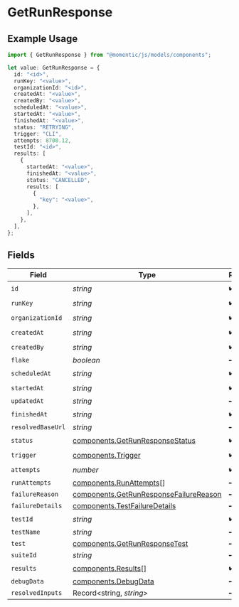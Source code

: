 # GetRunResponse

## Example Usage

```typescript
import { GetRunResponse } from "@momentic/js/models/components";

let value: GetRunResponse = {
  id: "<id>",
  runKey: "<value>",
  organizationId: "<id>",
  createdAt: "<value>",
  createdBy: "<value>",
  scheduledAt: "<value>",
  startedAt: "<value>",
  finishedAt: "<value>",
  status: "RETRYING",
  trigger: "CLI",
  attempts: 8700.12,
  testId: "<id>",
  results: [
    {
      startedAt: "<value>",
      finishedAt: "<value>",
      status: "CANCELLED",
      results: [
        {
          "key": "<value>",
        },
      ],
    },
  ],
};
```

## Fields

| Field                                                                                            | Type                                                                                             | Required                                                                                         | Description                                                                                      |
| ------------------------------------------------------------------------------------------------ | ------------------------------------------------------------------------------------------------ | ------------------------------------------------------------------------------------------------ | ------------------------------------------------------------------------------------------------ |
| `id`                                                                                             | *string*                                                                                         | :heavy_check_mark:                                                                               | N/A                                                                                              |
| `runKey`                                                                                         | *string*                                                                                         | :heavy_check_mark:                                                                               | N/A                                                                                              |
| `organizationId`                                                                                 | *string*                                                                                         | :heavy_check_mark:                                                                               | N/A                                                                                              |
| `createdAt`                                                                                      | *string*                                                                                         | :heavy_check_mark:                                                                               | N/A                                                                                              |
| `createdBy`                                                                                      | *string*                                                                                         | :heavy_check_mark:                                                                               | N/A                                                                                              |
| `flake`                                                                                          | *boolean*                                                                                        | :heavy_minus_sign:                                                                               | N/A                                                                                              |
| `scheduledAt`                                                                                    | *string*                                                                                         | :heavy_check_mark:                                                                               | N/A                                                                                              |
| `startedAt`                                                                                      | *string*                                                                                         | :heavy_check_mark:                                                                               | N/A                                                                                              |
| `updatedAt`                                                                                      | *string*                                                                                         | :heavy_minus_sign:                                                                               | N/A                                                                                              |
| `finishedAt`                                                                                     | *string*                                                                                         | :heavy_check_mark:                                                                               | N/A                                                                                              |
| `resolvedBaseUrl`                                                                                | *string*                                                                                         | :heavy_minus_sign:                                                                               | N/A                                                                                              |
| `status`                                                                                         | [components.GetRunResponseStatus](../../models/components/getrunresponsestatus.md)               | :heavy_check_mark:                                                                               | N/A                                                                                              |
| `trigger`                                                                                        | [components.Trigger](../../models/components/trigger.md)                                         | :heavy_check_mark:                                                                               | N/A                                                                                              |
| `attempts`                                                                                       | *number*                                                                                         | :heavy_check_mark:                                                                               | N/A                                                                                              |
| `runAttempts`                                                                                    | [components.RunAttempts](../../models/components/runattempts.md)[]                               | :heavy_minus_sign:                                                                               | N/A                                                                                              |
| `failureReason`                                                                                  | [components.GetRunResponseFailureReason](../../models/components/getrunresponsefailurereason.md) | :heavy_minus_sign:                                                                               | N/A                                                                                              |
| `failureDetails`                                                                                 | [components.TestFailureDetails](../../models/components/testfailuredetails.md)                   | :heavy_minus_sign:                                                                               | N/A                                                                                              |
| `testId`                                                                                         | *string*                                                                                         | :heavy_check_mark:                                                                               | N/A                                                                                              |
| `testName`                                                                                       | *string*                                                                                         | :heavy_minus_sign:                                                                               | N/A                                                                                              |
| `test`                                                                                           | [components.GetRunResponseTest](../../models/components/getrunresponsetest.md)                   | :heavy_minus_sign:                                                                               | N/A                                                                                              |
| `suiteId`                                                                                        | *string*                                                                                         | :heavy_minus_sign:                                                                               | N/A                                                                                              |
| `results`                                                                                        | [components.Results](../../models/components/results.md)[]                                       | :heavy_check_mark:                                                                               | N/A                                                                                              |
| `debugData`                                                                                      | [components.DebugData](../../models/components/debugdata.md)                                     | :heavy_minus_sign:                                                                               | N/A                                                                                              |
| `resolvedInputs`                                                                                 | Record<string, *string*>                                                                         | :heavy_minus_sign:                                                                               | N/A                                                                                              |